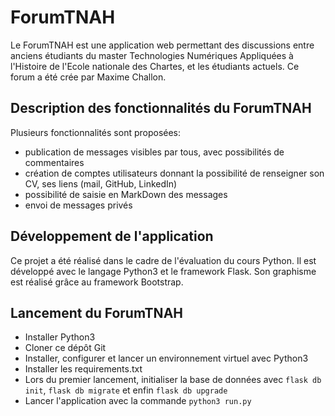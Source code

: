 # ForumTNAH

Le ForumTNAH est une application web permettant des discussions entre anciens étudiants du master Technologies Numériques Appliquées à l'Histoire de l'Ecole nationale des Chartes, et les étudiants actuels. Ce forum a été crée par Maxime Challon.

## Description des fonctionnalités du ForumTNAH

Plusieurs fonctionnalités sont proposées:
* publication de messages visibles par tous, avec possibilités de commentaires
* création de comptes utilisateurs donnant la possibilité de renseigner son CV, ses liens (mail, GitHub, LinkedIn)
* possibilité de saisie en MarkDown des messages
* envoi de messages privés

## Développement de l'application

Ce projet a été réalisé dans le cadre de l'évaluation du cours Python. Il est développé avec le langage Python3 et le framework Flask. Son graphisme est réalisé grâce au framework Bootstrap.

## Lancement du ForumTNAH

* Installer Python3
* Cloner ce dépôt Git
* Installer, configurer et lancer un environnement virtuel avec Python3
* Installer les requirements.txt
* Lors du premier lancement, initialiser la base de données avec `flask db init`, `flask db migrate` et enfin `flask db upgrade`
* Lancer l'application avec la commande `python3 run.py`
